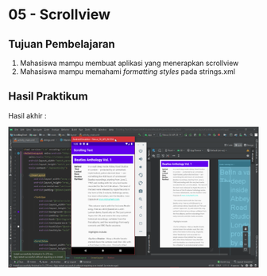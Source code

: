 # 05 - Scrollview

## Tujuan Pembelajaran

1. Mahasiswa mampu membuat aplikasi yang menerapkan scrollview
2. Mahasiswa mampu memahami _*formatting styles*_ pada strings.xml

## Hasil Praktikum

Hasil akhir :

![Hasil Akhir](img/hasil_akhir.png)

